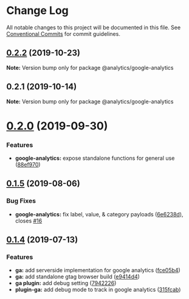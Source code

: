 # Change Log

All notable changes to this project will be documented in this file.
See [Conventional Commits](https://conventionalcommits.org) for commit guidelines.

## [0.2.2](https://github.com/DavidWells/analytics/compare/@analytics/google-analytics@0.2.1...@analytics/google-analytics@0.2.2) (2019-10-23)

**Note:** Version bump only for package @analytics/google-analytics





## 0.2.1 (2019-10-14)

**Note:** Version bump only for package @analytics/google-analytics





# [0.2.0](https://github.com/DavidWells/analytics/compare/analytics-plugin-ga@0.1.5...analytics-plugin-ga@0.2.0) (2019-09-30)


### Features

* **google-analytics:** expose standalone functions for general use ([88ef970](https://github.com/DavidWells/analytics/commit/88ef970))





## [0.1.5](https://github.com/DavidWells/analytics/compare/analytics-plugin-ga@0.1.4...analytics-plugin-ga@0.1.5) (2019-08-06)


### Bug Fixes

* **google-analytics:** fix label, value, & category payloads ([6e6238d](https://github.com/DavidWells/analytics/commit/6e6238d)), closes [#16](https://github.com/DavidWells/analytics/issues/16)





## [0.1.4](https://github.com/DavidWells/analytics/compare/analytics-plugin-ga@0.1.4...analytics-plugin-ga@0.1.4) (2019-07-13)


### Features

* **ga:** add serverside implementation for google analytics ([fce05b4](https://github.com/DavidWells/analytics/commit/fce05b4))
* **ga:** add standalone gtag browser build ([e9414d4](https://github.com/DavidWells/analytics/commit/e9414d4))
* **ga plugin:** add debug setting ([7942226](https://github.com/DavidWells/analytics/commit/7942226))
* **plugin-ga:** add debug mode to track in google analytics ([315fcab](https://github.com/DavidWells/analytics/commit/315fcab))
